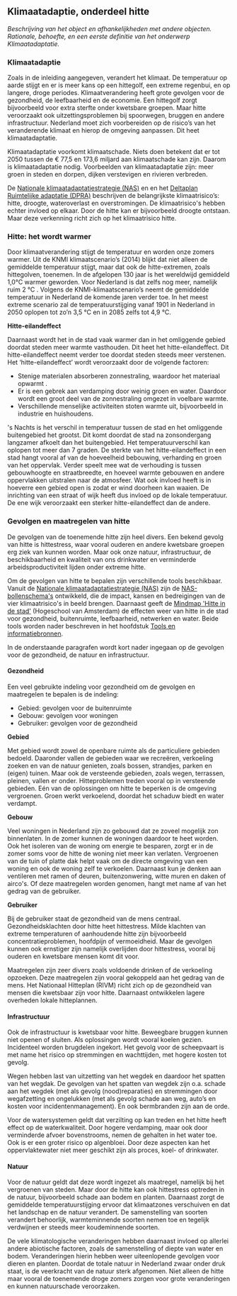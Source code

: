 ## Klimaatadaptie, onderdeel hitte

_Beschrijving van het object en afhankelijkheden met andere objecten. Rationale, behoefte, en een eerste definitie van het onderwerp Klimaatadaptatie._


### Klimaatadaptie
Zoals in de inleiding aangegeven, verandert het klimaat. De temperatuur op aarde stijgt en er is meer kans op een hittegolf, een extreme regenbui, en op langere, droge periodes. Klimaatverandering heeft grote gevolgen voor de gezondheid, de leefbaarheid en de economie. Een hittegolf zorgt bijvoorbeeld voor extra sterfte onder kwetsbare groepen. Maar hitte veroorzaakt ook uitzettingsproblemen bij spoorwegen, bruggen en andere infrastructuur. Nederland moet zich voorbereiden op de risico’s van het veranderende klimaat en hierop de omgeving aanpassen. Dit heet klimaatadaptatie. 

Klimaatadaptatie voorkomt klimaatschade. Niets doen betekent dat er tot 2050 tussen de € 77,5 en 173,6 miljard aan klimaatschade kan zijn. Daarom is klimaatadaptatie nodig. Voorbeelden van klimaatadaptatie zijn: meer groen in steden en dorpen, dijken verstevigen en rivieren verbreden. 

De [Nationale klimaatadaptatiestrategie (NAS)](#nationale-klimaatadaptatiestrategie-nas) en en het [Deltaplan Ruimtelijke adaptatie (DPRA)](#deltaplan-ruimtelijke-adaptatie-dpra) beschrijven de belangrijkste klimaatrisico’s: hitte, droogte, wateroverlast en overstromingen. De klimaatrisico's hebben echter invloed op elkaar. Door de hitte kan er bijvoorbeeld droogte ontstaan. Maar deze verkenning richt zich op het klimaatrisico hitte.

### Hitte: het wordt warmer
Door klimaatverandering stijgt de temperatuur en worden onze zomers warmer. Uit de KNMI klimaatscenario’s (2014) blijkt dat niet alleen de gemiddelde temperatuur stijgt, maar dat ook de hitte-extremen, zoals hittegolven, toenemen. In de afgelopen 130 jaar is het wereldwijd gemiddeld 1,0°C warmer geworden. Voor Nederland is dat zelfs nog meer, namelijk ruim 2 °C . Volgens de KNMI-klimaatscenario’s neemt de gemiddelde temperatuur in Nederland de komende jaren verder toe. In het meest extreme scenario zal de temperatuurstijging vanaf 1901 in Nederland in 2050 oplopen tot zo’n 3,5 °C en in 2085 zelfs tot 4,9 °C. 


**Hitte-eilandeffect**

Daarnaast wordt het in de stad vaak warmer dan in het omliggende gebied doordat steden meer warmte vasthouden. Dit heet het hitte-eilandeffect. Dit hitte-eilandeffect neemt verder toe doordat steden steeds meer verstenen. Het ‘hitte-eilandeffect’ wordt veroorzaakt door de volgende factoren:
- Stenige materialen absorberen zonnestraling, waardoor het materiaal opwarmt .
- Er is een gebrek aan verdamping door weinig groen en water. Daardoor wordt een groot deel van de zonnestraling omgezet in voelbare warmte.
- Verschillende menselijke activiteiten stoten warmte uit, bijvoorbeeld in industrie en huishoudens.

's Nachts is het verschil in temperatuur tussen de stad en het omliggende buitengebied het grootst. Dit komt doordat de stad na zonsondergang langzamer afkoelt dan het buitengebied. Het temperatuurverschil kan oplopen tot meer dan 7 graden. De sterkte van het hitte-eilandeffect in een stad hangt vooral af van de hoeveelheid bebouwing, verharding en groen van het oppervlak. Verder speelt mee wat de verhouding is tussen gebouwhoogte en straatbreedte, en hoeveel warmte gebouwen en andere oppervlakken uitstralen naar de atmosfeer. Wat ook invloed heeft is in hoeverre een gebied open is zodat er wind doorheen kan waaien. De inrichting van een straat of wijk heeft dus invloed op de lokale temperatuur. De ene wijk veroorzaakt een sterker hitte-eilandeffect dan de andere.


### Gevolgen en maatregelen van hitte
De gevolgen van de toenemende hitte zijn heel divers. Een bekend gevolg van hitte is hittestress, waar vooral ouderen en andere kwetsbare groepen erg ziek van kunnen worden. Maar ook onze natuur, infrastructuur, de beschikbaarheid en kwaliteit van ons drinkwater en verminderde arbeidsproductiviteit lijden onder extreme hitte.

Om de gevolgen van hitte te bepalen zijn verschillende tools beschikbaar. Vanuit de [Nationale klimaatadaptatiestrategie (NAS)](#nationale-klimaatadaptatiestrategie-nas) zijn de [NAS-bollenschema's](#nas-bollenschema-s) ontwikkeld, die de impact, kansen en bedreigingen van de vier klimaatrisico's in beeld brengen. Daarnaast geeft de [Mindmap 'Hitte in de stad'](#mindmap-hitte-in-de-stad) (Hogeschool van Amsterdam) de effecten weer van hitte in de stad voor gezondheid, buitenruimte, leefbaarheid, netwerken en water. Beide tools worden nader beschreven in het hoofdstuk [Tools en informatiebronnen](#tools).

In de onderstaande paragrafen wordt kort nader ingegaan op de gevolgen voor de gezondheid, de natuur en infrastructuur.


#### Gezondheid
Een veel gebruikte indeling voor gezondheid om de gevolgen en maatregelen te bepalen is de indeling:

- Gebied: gevolgen voor de buitenruimte
- Gebouw: gevolgen voor woningen
- Gebruiker: gevolgen voor de gezondheid


**Gebied**

Met gebied wordt zowel de openbare ruimte als de particuliere gebieden bedoeld. Daaronder vallen de gebieden waar we recreëren, verkoeling zoeken en van de natuur genieten, zoals bossen, strandjes, parken en (eigen) tuinen. Maar ook de versteende gebieden, zoals wegen, terrassen, pleinen, vallen er onder. Hitteproblemen treden vooral op in versteende gebieden. Eén van de oplossingen om hitte te beperken is de omgeving vergroenen. Groen werkt verkoelend, doordat het schaduw biedt en water verdampt. 


**Gebouw**

Veel woningen in Nederland zijn zo gebouwd dat ze zoveel mogelijk zon binnenlaten. In de zomer kunnen de woningen daardoor te heet worden. Ook het isoleren van de woning om energie te besparen, zorgt er in de zomer soms voor de hitte de woning niet meer kan verlaten. Vergroenen van de tuin of platte dak helpt vaak om de directe omgeving van een woning en ook de woning zelf te verkoelen. Daarnaast kun je denken aan ventileren met ramen of deuren, buitenzonwering, witte muren en daken of airco's. Of deze maatregelen worden genomen, hangt met name af van het gedrag van de gebruiker.


**Gebruiker**

Bij de gebruiker staat de gezondheid van de mens centraal. Gezondheidsklachten door hitte heet hittestress. Milde klachten van extreme temperaturen of aanhoudende hitte zijn bijvoorbeeld concentratieproblemen, hoofdpijn of vermoeidheid. Maar de gevolgen kunnen ook ernstiger zijn namelijk overlijden door hittestress, vooral bij ouderen en kwetsbare mensen komt dit voor. 

Maatregelen zijn zeer divers zoals voldoende drinken of de verkoeling opzoeken. Deze maatregelen zijn vooral gekoppeld aan het gedrag van de mens. Het Nationaal Hitteplan (RIVM) richt zich op de gezondheid van mensen die kwetsbaar zijn voor hitte. Daarnaast ontwikkelen lagere overheden lokale hitteplannen. 


#### Infrastructuur
Ook de infrastructuur is kwetsbaar voor hitte. Beweegbare bruggen kunnen niet openen of sluiten. Als oplossingen wordt vooral koelen gezien. Incidenteel worden brugdelen ingekort. Het gevolg voor de scheepvaart is met name het risico op stremmingen en wachttijden, met hogere kosten tot gevolg.

Wegen hebben last van uitzetting van het wegdek en daardoor het spatten van het wegdak. De gevolgen van het spatten van wegdek zijn o.a. schade aan het wegdek (met als gevolg (nood)reparaties) en stremmingen door wegafzetting en ongelukken (met als gevolg schade aan weg, auto’s en kosten voor incidentenmanagement). En ook bermbranden zijn aan de orde. 

Voor de watersystemen geldt dat verzilting op kan treden en het hitte heeft effect op de waterkwaliteit. Door hogere verdamping, maar ook door verminderde afvoer bovenstrooms, nemen de gehalten in het water toe. Ook is er een groter risico op algenbloei. Door deze aspecten kan het oppervlaktewater niet meer geschikt zijn als proces, koel- of drinkwater.


#### Natuur

Voor de natuur geldt dat deze wordt ingezet als maatregel, namelijk bij het vergroenen van steden. Maar door de hitte kan ook hittestress optreden in de natuur, bijvoorbeeld schade aan bodem en planten. Daarnaast zorgt de gemiddelde temperatuurstijging ervoor dat klimaatzones verschuiven en dat het landschap en de natuur verandert. De samenstelling van soorten verandert behoorlijk, warmteminnende soorten nemen toe en tegelijk verdwijnen er steeds meer koudeminnende soorten.

De vele klimatologische veranderingen hebben daarnaast invloed op allerlei andere abiotische factoren, zoals de samenstelling of diepte van water en bodem. Veranderingen hierin hebben weer uiteenlopende gevolgen voor dieren en planten. Doordat de totale natuur in Nederland zwaar onder druk staat, is de veerkracht van de natuur sterk afgenomen. Niet alleen de hitte maar vooral de toenemende droge zomers zorgen voor grote veranderingen en kunnen natuurschade veroorzaken. 

